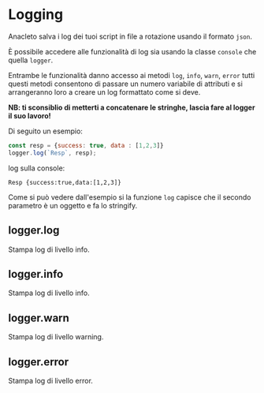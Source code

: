 # Logging

Anacleto salva i log dei tuoi script in file a rotazione usando il formato `json`.

È possibile accedere alle funzionalità di log sia usando la classe `console` che quella `logger`.

Entrambe le funzionalità danno accesso ai metodi `log`, `info`, `warn`, `error` tutti questi metodi consentono di passare un numero variabile di attributi e si arrangeranno loro a creare un log formattato come si deve.

**NB: ti sconsiblio di metterti a concatenare le stringhe, lascia fare al logger il suo lavoro!**

Di seguito un esempio:

```js
const resp = {success: true, data : [1,2,3]}
logger.log(`Resp`, resp);
```
log sulla console:
```
Resp {success:true,data:[1,2,3]}
```

Come si può vedere dall'esempio si la funzione `log` capisce che il secondo parametro è un oggetto e fa lo stringify.

## logger.log
Stampa log di livello info.
## logger.info
Stampa log di livello info.
## logger.warn
Stampa log di livello warning.
## logger.error
Stampa log di livello error.